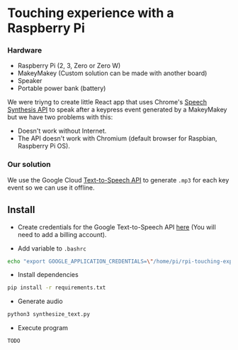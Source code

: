 # Touching experience with a Raspberry Pi

### Hardware

- Raspberry Pi (2, 3, Zero or Zero W)
- MakeyMakey (Custom solution can be made with another board)
- Speaker
- Portable power bank (battery)

We were triyng to create little React app that uses Chrome's [Speech Synthesis API](https://developers.google.com/web/updates/2014/01/Web-apps-that-talk-Introduction-to-the-Speech-Synthesis-API) to speak after a keypress event generated by a MakeyMakey but we have two problems with this:

- Doesn't work without Internet.
- The API doesn't work with Chromium (default browser for Raspbian, Raspberry Pi OS).

### Our solution

We use the Google Cloud [Text-to-Speech API](https://cloud.google.com/text-to-speech/) to generate `.mp3` for each key event so we can use it offline.

## Install

- Create credentials for the Google Text-to-Speech API [here](https://cloud.google.com/text-to-speech/docs/quickstart-client-libraries) (You will need to add a billing account).

- Add variable to `.bashrc`

```sh
echo "export GOOGLE_APPLICATION_CREDENTIALS=\"/home/pi/rpi-touching-experience/credentials.json\"" >> ~/.bashrc
```

- Install dependencies

```sh
pip install -r requirements.txt
```

- Generate audio

```sh
python3 synthesize_text.py
```

- Execute program

```
TODO
```
